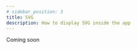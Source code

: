 ```yaml
---
# sidebar_position: 3
title: SVG 
description: How to display SVG inside the app
---
```


Coming soon
